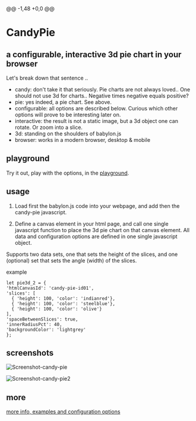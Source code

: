 @@ -1,48 +0,0 @@
# CandyPie
## a configurable, interactive 3d pie chart in your browser

Let's break down that sentence ..

- candy: don't take it that seriously. Pie charts are not always loved.. One should not use 3d for charts.. Negative times negative equals positive?
- pie: yes indeed, a pie chart. See above.
- configurable: all options are described below. Curious which other options will prove to be interesting later on.
- interactive: the result is not a static image, but a 3d object one can rotate. Or zoom into a slice.
- 3d: standing on the shoulders of babylon.js
- browser: works in a modern browser, desktop & mobile

## playground

Try it out, play with the options, in the [playground](https://thierryvergult.github.io/CandyPie/playground.htm).

## usage

1. Load first the babylon.js code into your webpage, and add then the candy-pie javascript.

2. Define a canvas element in your html page, and call one single javascript function to place the 3d pie chart on that canvas element. All data and configuration options are defined in one single javascript object.

Supports two data sets, one that sets the height of the slices, and one (optional) set that sets the angle (width) of the slices.

example
```
let pie3d_2 = {
'htmlCanvasId': 'candy-pie-id01',
'slices': [
  { 'height': 100, 'color': 'indianred'},
  { 'height': 100, 'color': 'steelblue'},
  { 'height': 100, 'color': 'olive'}
],
'spaceBetweenSlices': true,
'innerRadiusPct': 40,
'backgroundColor': 'lightgrey'
};
```

## screenshots

![Screenshot-candy-pie](https://user-images.githubusercontent.com/11560767/184908958-1da16ce2-3e11-40a1-995b-c9620535cee9.png)

![Screenshot-candy-pie2](https://user-images.githubusercontent.com/11560767/184909403-5629809d-d356-4082-b2b2-8a775b4ca131.png)

## more

[more info, examples and configuration options](https://thierryvergult.github.io/CandyPie/)